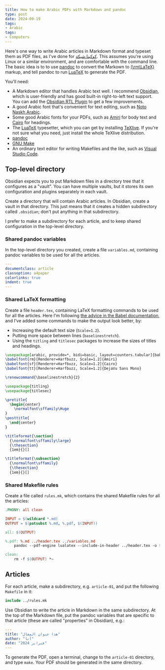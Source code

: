 ```yaml
---
title: How to make Arabic PDFs with Markdown and pandoc
type: post
date: 2024-09-19
tags:
- Arabic
tags:
- Computers
---
```


Here's one way to write Arabic articles in Markdown format and typeset them as PDF files, as I've done for [كوكبنا.شبكة](https://كوكبنا.شبكة). This assumes you're using Linux or a similar environment, and are comfortable with the command line.
The basic idea is to to use [pandoc](https://pandoc.org/) to convert the Markown to [\(\rm\LaTeX\)](https://en.wikipedia.org/wiki/LaTeX) markup, and tell pandoc to run [LuaTeX](https://www.luatex.org/) to generate the PDF.

You'll need:

- A Markdown editor that handles Arabic text well. I recommend [Obsidian](https://obsidian.md/), which is user-friendly and has good built-in right-to-left text support. You can add the [Obsidian RTL Plugin](https://github.com/esm7/obsidian-rtl) to get a few improvements.
- A good Arabic font that's convenient for text editing, such as [Noto Naskh Arabic](https://fonts.google.com/noto/specimen/Noto+Naskh+Arabic).
- Some good Arabic fonts for your PDFs, such as [Amiri](https://fonts.google.com/specimen/Amiri) for body text and [Cairo](https://fonts.google.com/specimen/Cairo) for headings.
- The [LuaTeX](https://www.luatex.org/) typesetter, which you can get by installing [TeXlive](https://www.tug.org/texlive/). If you're not sure what you need, just install the whole TeXlive distribution.
- [pandoc](https://pandoc.org/)
- [GNU Make](https://www.gnu.org/software/make/)
- An ordinary text editor for writing Makefiles and the like, such as [Visual Studio Code](https://code.visualstudio.com/).

## Top-level directory

Obsidian expects you to put Markdown files in a directory tree that it configures as a "vault". You can have multiple vaults, but it stores its own configuration and plugins separately in each vault.

Create a directory that will contain Arabic articles. In Obsidian, create a vault in that directory. This just means that it creates a hidden subdirectory called `.obsidian`; don't put anything in that subdirectory.

I prefer to make a subdirectory for each article, and to keep shared configuration in the top-level directory.

### Shared pandoc variables

In the top-level directory you created, create a file `variables.md`, containing pandoc variables to be used for all the articles.

```yaml
---
documentclass: article
classoption: a4paper
colorlinks: true
indent: true
---
```

### Shared LaTeX formatting

Create a file `header.tex`, containing LaTeX formatting commands to be used for all the articles. Here I'm
following [the advice in the Babel documentation](https://latex3.github.io/babel/guides/which-method-for-which-language.html),
and I've added some commands to make the output look better, by:

- Increasing the default text size (`Scale=1.2`).
- Putting more space between lines (`baselinestretch`).
- Using the `titling` and `titlesec` packages to increase the sizes of titles and headings.


```latex
\usepackage[arabic, provide=*, bidi=basic, layout=counters.tabular]{babel}
\babelfont{rm}[Renderer=Harfbuzz, Scale=1.2]{Amiri}
\babelfont{sf}[Renderer=Harfbuzz, Scale=1.2]{Cairo}
\babelfont{tt}[Renderer=Harfbuzz, Scale=1.2]{DejaVu Sans Mono}

\renewcommand{\baselinestretch}{2}

\usepackage{titling}
\usepackage{titlesec}

\pretitle{
  \begin{center}
    \normalfont\sffamily\Huge
}
\posttitle{
  \end{center}
}

\titleformat{\section}
  {\normalfont\sffamily\large}
  {\thesection}
  {1em}{}[]

\titleformat{\subsection}
  {\normalfont\sffamily}
  {\thesection}
  {1em}{}[]
```

### Shared Makefile rules

Create a file called `rules.mk`, which contains the shared Makefile rules for all the articles:

```makefile
.PHONY: all clean

INPUT = $(wildcard *.md)
OUTPUT = $(patsubst %.md, %.pdf, $(INPUT))

all: $(OUTPUT)

%.pdf: %.md ../header.tex ../variables.md
	pandoc --pdf-engine lualatex --include-in-header ../header.tex -o $@ ../variables.md $<

clean:
	rm -f $(OUTPUT) *~
```

## Articles

For each article, make a subdirectory, e.g. `article-01`, and put the following `Makefile` in it:

```makefile
include ../rules.mk
```

Use Obsidian to write the article in Markdown in the same subdirectory. At the top of the Markdown file, put the pandoc variables that are specific to that article (these are called "properties" in Obsidian), e.g.:

```yaml
---
title: "هذا عنوان المقال"
author: "أنا"
date: "فبراير 2024"
---
```

To generate the PDF, open a terminal, change to the `article-01` directory, and type `make`. Your PDF should be generated in the same directory.
